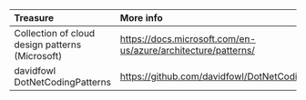 |Treasure|More info
|:-|:-
|Collection of cloud design patterns (Microsoft)|https://docs.microsoft.com/en-us/azure/architecture/patterns/
|davidfowl DotNetCodingPatterns|https://github.com/davidfowl/DotNetCodingPatterns
